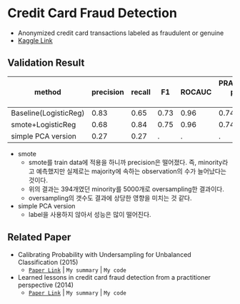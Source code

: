 # Credit Card Fraud Detection
- Anonymized credit card transactions labeled as fraudulent or genuine
- [Kaggle Link](https://www.kaggle.com/mlg-ulb/creditcardfraud)

## Validation Result

|method|precision|recall|F1|ROCAUC|PRAUC(average precision socre)|
|------|---|---|---|---|---|
|Baseline(LogisticReg)|0.83|0.65|0.73|0.96|0.74|
|smote+LogisticReg|0.68|0.84|0.75|0.96|0.74|
|simple PCA version|0.27|0.27|.|.|.|

- smote
  - smote를 train data에 적용을 하니까 precision은 떨어졌다. 즉, minority라고 예측했지만 실제로는 majority에 속하는 observation의 수가 늘어났다는 것이다.
  - 위의 결과는 394개였던 minority를 5000개로 oversampling한 결과이다.
  - oversampling의 갯수도 결과에 상당한 영향을 미치는 것 같다.
- simple PCA version
  - label을 사용하지 않아서 성능은 많이 떨어진다.

## Related Paper
- Calibrating Probability with Undersampling for Unbalanced Classification (2015)
  - [`Paper Link`](https://www.researchgate.net/publication/283349138_Calibrating_Probability_with_Undersampling_for_Unbalanced_Classification) | `My summary` | `My code`
- Learned lessons in credit card fraud detection from a practitioner perspective (2014)
  - [`Paper Link`](https://www.researchgate.net/publication/260837261_Learned_lessons_in_credit_card_fraud_detection_from_a_practitioner_perspective) | `My summary` | `My code`
